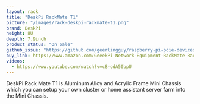 ```yaml
---
layout: rack
title: "DeskPi RackMate T1"
picture: "/images/rack-deskpi-rackmate-t1.png"
brand: DeskPi
height: 8U
deepth: 7.9inch
product_status: "On Sale"
github_issue: "https://github.com/geerlingguy/raspberry-pi-pcie-devices/issues/430"
buy_link: https://www.amazon.com/GeeekPi-Network-Equipment-RackMate-Rackmount/dp/B0CSCWVTQ7/ref=sr_1_1?crid=25XL0YRIWZD6Q&dib=eyJ2IjoiMSJ9.5zJjP4gRcpFZvjMor0_eqaJRfY9PK-sktZdDnqVM6EMXWHb2rzhH9KI40QlMx9hxubQjgJYLCMXigiRtAc2sNGv_2AO4CShwfAE0B0JYQ69nW0AWx8E5Fd7Tp5vlJ9sK1CXzSzbqRM3qS0MilWSPK7fJP7IXMtvZbwgROnoBXkDfCFvrPwx5pYevKd0ICp1qxAD3zm4Nc2w2QZZ0U4dM6g.LQpz8dHFQLxQyVeuj5nKCskOr5YTKkpLHg6dyDJJELU&dib_tag=se&keywords=deskpi+rackmate&qid=1712068795&sprefix=deskpi+rackmaa%252Caps%252C455&sr=8-1&_encoding=UTF8&tag=rextech09-20&linkCode=ur2&linkId=b8cbdf3fd99ed02e7e0c32910f121e5d&camp=1789&creative=9325
videos:
  - https://www.youtube.com/watch?v=c8-cdA50bpU
---
```

DeskPi Rack Mate T1 is Aluminum Alloy and Acrylic Frame Mini Chassis which you can setup your own cluster or home assistant server farm into the Mini Chassis. 

